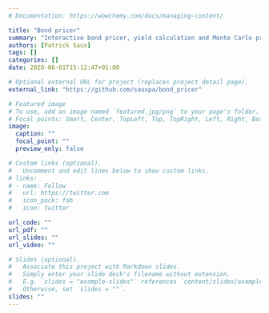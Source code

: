 ```yaml
---
# Documentation: https://wowchemy.com/docs/managing-content/

title: "Bond pricer"
summary: "Interactive bond pricer, yield calculation and Monte Carlo pricing for callable."
authors: [Patrick Saux]
tags: []
categories: []
date: 2020-06-01T15:12:47+01:00

# Optional external URL for project (replaces project detail page).
external_link: "https://github.com/sauxpa/bond_pricer"

# Featured image
# To use, add an image named `featured.jpg/png` to your page's folder.
# Focal points: Smart, Center, TopLeft, Top, TopRight, Left, Right, BottomLeft, Bottom, BottomRight.
image:
  caption: ""
  focal_point: ""
  preview_only: false

# Custom links (optional).
#   Uncomment and edit lines below to show custom links.
# links:
# - name: Follow
#   url: https://twitter.com
#   icon_pack: fab
#   icon: twitter

url_code: ""
url_pdf: ""
url_slides: ""
url_video: ""

# Slides (optional).
#   Associate this project with Markdown slides.
#   Simply enter your slide deck's filename without extension.
#   E.g. `slides = "example-slides"` references `content/slides/example-slides.md`.
#   Otherwise, set `slides = ""`.
slides: ""
---
```

